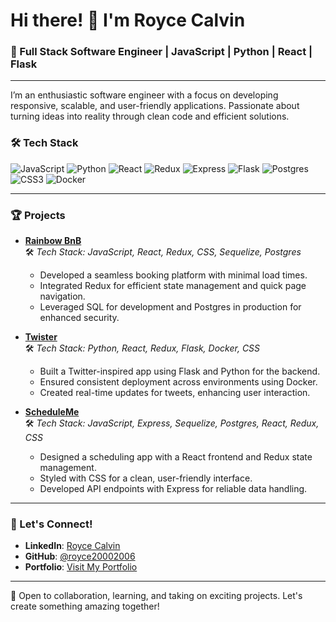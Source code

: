# Hi there! 👋 I'm Royce Calvin

### 🚀 Full Stack Software Engineer | JavaScript | Python | React | Flask

---

I’m an enthusiastic software engineer with a focus on developing responsive, scalable, and user-friendly applications. Passionate about turning ideas into reality through clean code and efficient solutions.

### 🛠️ Tech Stack
![JavaScript](https://img.shields.io/badge/JavaScript-F7DF1E?style=flat&logo=javascript&logoColor=black)
![Python](https://img.shields.io/badge/Python-3776AB?style=flat&logo=python&logoColor=white)
![React](https://img.shields.io/badge/React-61DAFB?style=flat&logo=react&logoColor=black)
![Redux](https://img.shields.io/badge/Redux-764ABC?style=flat&logo=redux&logoColor=white)
![Express](https://img.shields.io/badge/Express-000000?style=flat&logo=express&logoColor=white)
![Flask](https://img.shields.io/badge/Flask-000000?style=flat&logo=flask&logoColor=white)
![Postgres](https://img.shields.io/badge/Postgres-336791?style=flat&logo=postgresql&logoColor=white)
![CSS3](https://img.shields.io/badge/CSS3-1572B6?style=flat&logo=css3&logoColor=white)
![Docker](https://img.shields.io/badge/Docker-2496ED?style=flat&logo=docker&logoColor=white)

---

### 🏆 Projects

- **[Rainbow BnB](https://rainbow-bnb.onrender.com)**  
  🛠️ *Tech Stack: JavaScript, React, Redux, CSS, Sequelize, Postgres*  
  - Developed a seamless booking platform with minimal load times.
  - Integrated Redux for efficient state management and quick page navigation.
  - Leveraged SQL for development and Postgres in production for enhanced security.

- **[Twister](https://twistr-pqag.onrender.com)**  
  🛠️ *Tech Stack: Python, React, Redux, Flask, Docker, CSS*  
  - Built a Twitter-inspired app using Flask and Python for the backend.
  - Ensured consistent deployment across environments using Docker.
  - Created real-time updates for tweets, enhancing user interaction.

- **[ScheduleMe](https://github.com/royce20002006/schedule-me)**  
  🛠️ *Tech Stack: JavaScript, Express, Sequelize, Postgres, React, Redux, CSS*  
  - Designed a scheduling app with a React frontend and Redux state management.
  - Styled with CSS for a clean, user-friendly interface.
  - Developed API endpoints with Express for reliable data handling.

---

### 💬 Let's Connect!

- **LinkedIn**: [Royce Calvin](https://www.linkedin.com/in/royce-calvin-10633743)
- **GitHub**: [@royce20002006](https://github.com/royce20002006)
- **Portfolio**: [Visit My Portfolio](#)

---

🤝 Open to collaboration, learning, and taking on exciting projects. Let's create something amazing together!
